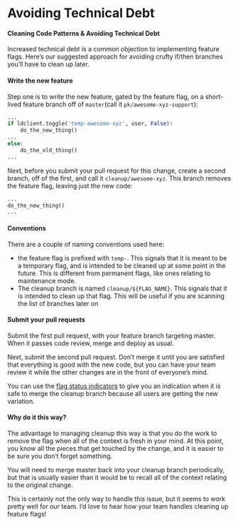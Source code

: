 # Avoiding Technical Debt
#### Cleaning Code Patterns & Avoiding Technical Debt
Increased technical debt is a common objection to implementing feature flags. Here’s our suggested approach for avoiding crufty if/then branches you’ll have to clean up later.

#### Write the new feature
Step one is to write the new feature, gated by the feature flag, on a short-lived feature branch off of `master`(call it `pk/awesome-xyz-support`):

```python
...
if ldclient.toggle('temp-awesome-xyz', user, False):
    do_the_new_thing()
...
else:
    do_the_old_thing()
...
```

Next, before you submit your pull request for this change, create a second branch, off of the first, and call it `cleanup/awesome-xyz`. This branch removes the feature flag, leaving just the new code:

```python
...
do_the_new_thing()
...
```

#### Conventions
There are a couple of naming conventions used here:
* the feature flag is prefixed with `temp-`. This signals that it is meant to be a temporary flag, and is intended to be cleaned up at some point in the future. This is different from permanent flags, like ones relating to maintenance mode.
* The cleanup branch is named `cleanup/${FLAG_NAME}`. This signals that it is intended to clean up that flag. This will be useful if you are scanning the list of branches later on

#### Submit your pull requests
Submit the first pull request, with your feature branch targeting master. When it passes code review, merge and deploy as usual.

Next, submit the second pull request. Don’t merge it until you are satisfied that everything is good with the new code, but you can have your team review it while the other changes are in the front of everyone’s mind.

You can use the [flag status indicators](http://blog.launchdarkly.com/launched-flag-status-indicators/) to give you an indication when it is safe to merge the cleanup branch because all users are getting the new variation.

#### Why do it this way?
The advantage to managing cleanup this way is that you do the work to remove the flag when all of the context is fresh in your mind. At this point, you know all the pieces that get touched by the change, and it is easier to be sure you don’t forget something.

You will need to merge master back into your cleanup branch periodically, but that is usually easier than it would be to recall all of the context relating to the original change.

This is certainly not the only way to handle this issue, but it seems to work pretty well for our team. I’d love to hear how your team handles cleaning up feature flags!
